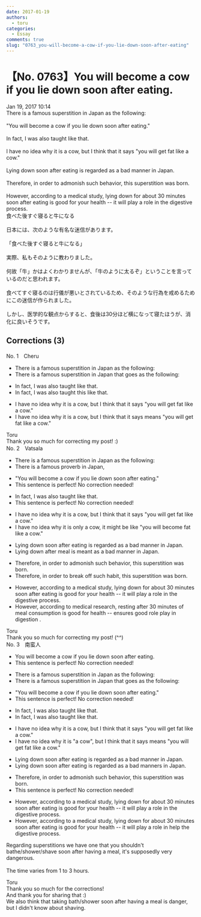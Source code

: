```yaml
---
date: 2017-01-19
authors:
  - toru
categories:
  - Essay
comments: true
slug: "0763_you-will-become-a-cow-if-you-lie-down-soon-after-eating"
---
```


# 【No. 0763】You will become a cow if you lie down soon after eating.
<div class="date">Jan 19, 2017 10:14</div>
<div id="post"><div id="body_show_ori">
There is a famous superstition in Japan as the following:<br/><br/>"You will become a cow if you lie down soon after eating."<br/><br/>In fact, I was also taught like that.<br/><br/>I have no idea why it is a cow, but I think that it says "you will get fat like a cow."<br/><br/>Lying down soon after eating is regarded as a bad manner in Japan.<br/><br/>Therefore, in order to admonish such behavior, this superstition was born.<br/><br/>However, according to a medical study, lying down for about 30 minutes soon after eating is good for your health -- it will play a role in the digestive process.
</div></div>

<!-- more -->

<div id="post_ja"><div id="body_show_mo">
食べた後すぐ寝ると牛になる<br/><br/>日本には、次のような有名な迷信があります。<br/><br/>「食べた後すぐ寝ると牛になる」<br/><br/>実際、私もそのように教わりました。<br/><br/>何故「牛」かはよくわかりませんが、「牛のように太るぞ」ということを言っているのだと思われます。<br/><br/>食べてすぐ寝るのは行儀が悪いとされているため、そのような行為を戒めるためにこの迷信が作られました。<br/><br/>しかし、医学的な観点からすると、食後は30分ほど横になって寝たほうが、消化に良いそうです。
</div></div>

## Corrections (3)
<div id="block"><div class="first_name"> No. 1　<span class="just_name">Cheru</span></div><div id="block2">
<ul class="correction_field">
<li class="incorrect">There is a famous superstition in Japan as the following:</li>
<li class="corrected correct">
There is a famous superstition in Japan <span class="f_red">that goes</span> as the following:
</li>
</ul>
<ul class="correction_field">
<li class="incorrect">In fact, I was also taught like that.</li>
<li class="corrected correct">
In fact, I was also taught <span class="f_red">this </span><span class="sline"><span class="f_gray">like that</span></span>.
</li>
</ul>
<ul class="correction_field">
<li class="incorrect">I have no idea why it is a cow, but I think that it says "you will get fat like a cow."</li>
<li class="corrected correct">
I have no idea why it is a cow, but I think that it <span class="sline"><span class="f_gray">says</span></span> <span class="f_red">means</span> "you will get fat like a cow."
</li>
</ul>
</div><div class="name"><span class="just_name">Toru</span><br>
Thank you so much for correcting my post! :)
</div>
</div>
<div id="block"><div class="first_name"> No. 2　<span class="just_name">Vatsala</span></div><div id="block2">
<ul class="correction_field">
<li class="incorrect">There is a famous superstition in Japan as the following:</li>
<li class="corrected correct">
There is a famous proverb in Japan,
</li>
</ul>
<ul class="correction_field">
<li class="incorrect">"You will become a cow if you lie down soon after eating."</li>
<li class="corrected perfect">This sentence is perfect! No correction needed!</li>
</ul>
<ul class="correction_field">
<li class="incorrect">In fact, I was also taught like that.</li>
<li class="corrected perfect">This sentence is perfect! No correction needed!</li>
</ul>
<ul class="correction_field">
<li class="incorrect">I have no idea why it is a cow, but I think that it says "you will get fat like a cow."</li>
<li class="corrected correct">
I have no idea why it is only a cow, it might be like "you will become fat like a cow."
</li>
</ul>
<ul class="correction_field">
<li class="incorrect">Lying down soon after eating is regarded as a bad manner in Japan.</li>
<li class="corrected correct">
Lying down after meal is meant as a bad manner in Japan.
</li>
</ul>
<ul class="correction_field">
<li class="incorrect">Therefore, in order to admonish such behavior, this superstition was born.</li>
<li class="corrected correct">
Therefore, in order to break off such habit, this superstition was born.
</li>
</ul>
<ul class="correction_field">
<li class="incorrect">However, according to a medical study, lying down for about 30 minutes soon after eating is good for your health -- it will play a role in the digestive process.</li>
<li class="corrected correct">
However, according to medical research, resting after 30 minutes of meal consumption is good for health -- ensures good role play in digestion .
</li>
</ul>
</div><div class="name"><span class="just_name">Toru</span><br>
Thank you so much for correcting my post! (^^)
</div>
</div>
<div id="block"><div class="first_name"> No. 3　<span class="just_name">南蛮人</span></div><div id="block2">
<ul class="correction_field">
<li class="incorrect">You will become a cow if you lie down soon after eating.</li>
<li class="corrected perfect">This sentence is perfect! No correction needed!</li>
</ul>
<ul class="correction_field">
<li class="incorrect">There is a famous superstition in Japan as the following:</li>
<li class="corrected correct">
There is a famous superstition in Japan <span class="f_blue">that goes</span> as the following:
</li>
</ul>
<ul class="correction_field">
<li class="incorrect">"You will become a cow if you lie down soon after eating."</li>
<li class="corrected perfect">This sentence is perfect! No correction needed!</li>
</ul>
<ul class="correction_field">
<li class="incorrect">In fact, I was also taught like that.</li>
<li class="corrected correct">
In fact, I was also taught <span class="f_red"><span class="sline">like</span></span> that.
</li>
</ul>
<ul class="correction_field">
<li class="incorrect">I have no idea why it is a cow, but I think that it says "you will get fat like a cow."</li>
<li class="corrected correct">
I have no idea why <span class="sline"><span class="f_red">it is</span></span> <span class="f_blue">"</span>a cow<span class="f_blue">"</span>, but I think that it <span class="f_red"><span class="sline">says</span></span> <span class="f_blue">means</span> "you will get fat like a cow."
</li>
</ul>
<ul class="correction_field">
<li class="incorrect">Lying down soon after eating is regarded as a bad manner in Japan.</li>
<li class="corrected correct">
Lying down soon after eating is regarded as a bad manner<span class="f_bold"><span class="f_blue">s</span></span> in Japan.
</li>
</ul>
<ul class="correction_field">
<li class="incorrect">Therefore, in order to admonish such behavior, this superstition was born.</li>
<li class="corrected perfect">This sentence is perfect! No correction needed!</li>
</ul>
<ul class="correction_field">
<li class="incorrect">However, according to a medical study, lying down for about 30 minutes soon after eating is good for your health -- it will play a role in the digestive process.</li>
<li class="corrected correct">
However, according to a medical study, lying down for about 30 minutes soon after eating is good for your health -- it will <span class="sline"><span class="f_red">play a role</span><span class="f_red"> in</span></span> <span class="f_blue">help</span> the digestive process.
</li>
</ul>
<p class="comment_small">
 Regarding superstitions we have one that you shouldn't bathe/shower/shave soon after having a meal, it's supposedly very dangerous.
 <br/>
 <br/>
 The time varies from 1 to 3 hours.
</p>

</div><div class="name"><span class="just_name">Toru</span><br>
Thank you so much for the corrections!<br/>And thank you for sharing that :)<br/>We also think that taking bath/shower soon after having a meal is danger, but I didn't know about shaving.
</div>
</div>
